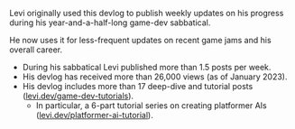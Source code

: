 Levi originally used this devlog to publish weekly updates on his progress during his year-and-a-half-long game-dev sabbatical.

He now uses it for less-frequent updates on recent game jams and his overall career.

- During his sabbatical Levi published more than 1.5 posts per week.
- His devlog has received more than 26,000 views (as of January 2023).
- His devlog includes more than 17 deep-dive and tutorial posts ([levi.dev/game-dev-tutorials](levi.dev/game-dev-tutorials)).
  - In particular, a 6-part tutorial series on creating platformer AIs ([levi.dev/platformer-ai-tutorial](https://levi.dev/platformer-ai-tutorial)). 
